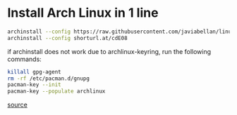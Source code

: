 # Install Arch Linux in 1 line



```bash
archinstall --config https://raw.githubusercontent.com/javiabellan/linux/master/server-g3.json
archinstall --config shorturl.at/cdE08
```


if archinstall does not work due to archlinux-keyring, run the following commands:

```bash
killall gpg-agent
rm -rf /etc/pacman.d/gnupg
pacman-key --init
pacman-key --populate archlinux
```

[source](https://github.com/archlinux/archinstall/issues/1389#issuecomment-1190773779)
